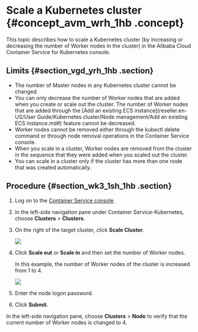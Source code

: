 # Scale a Kubernetes cluster {#concept_avm_wrh_1hb .concept}

This topic describes how to scale a Kubernetes cluster \(by increasing or decreasing the number of Worker nodes in the cluster\) in the Alibaba Cloud Container Service for Kubernetes console.

## Limits {#section_vgd_yrh_1hb .section}

-   The number of Master nodes in any Kubernetes cluster cannot be changed.
-   You can only decrease the number of Worker nodes that are added when you create or scale out the cluster. The number of Worker nodes that are added through the [Add an existing ECS instance](reseller.en-US/User Guide/Kubernetes cluster/Node management/Add an existing ECS instance.md#) feature cannot be decreased.
-   Worker nodes cannot be removed either through the kubectl delete command or through node removal operations in the Container Service console.
-   When you scale in a cluster, Worker nodes are removed from the cluster in the sequence that they were added when you scaled out the cluster.
-   You can scale in a cluster only if the cluster has more than one node that was created automatically.

## Procedure {#section_wk3_1sh_1hb .section}

1.  Log on to the [Container Service console](https://partners-intl.console.aliyun.com/#/cs).
2.  In the left-side navigation pane under Container Service-Kubernetes, choose **Clusters** \> **Clusters**.
3.  On the right of the target cluster, click **Scale Cluster**.

    ![](http://static-aliyun-doc.oss-cn-hangzhou.aliyuncs.com/assets/img/16647/155228642710904_en-US.png)

4.  Click **Scale out** or **Scale in** and then set the number of Worker nodes.

    In this example, the number of Worker nodes of the cluster is increased from 1 to 4.

    ![](http://static-aliyun-doc.oss-cn-hangzhou.aliyuncs.com/assets/img/16647/155228642710905_en-US.png)

5.  Enter the node logon password.
6.  Click **Submit**.

In the left-side navigation pane, choose **Clusters** \> **Node** to verify that the current number of Worker nodes is changed to 4.

